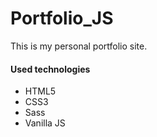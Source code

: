 # Portfolio_JS

This is my personal portfolio site.

#### Used technologies

- HTML5
- CSS3
- Sass
- Vanilla JS
